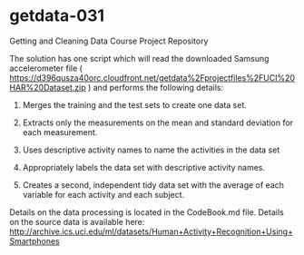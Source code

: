 # getdata-031
Getting and Cleaning Data Course Project Repository

The solution has one script which will read the downloaded Samsung accelerometer file ( https://d396qusza40orc.cloudfront.net/getdata%2Fprojectfiles%2FUCI%20HAR%20Dataset.zip ) and performs the following details:

1. Merges the training and the test sets to create one data set.

2. Extracts only the measurements on the mean and standard deviation for each measurement.

3. Uses descriptive activity names to name the activities in the data set

4. Appropriately labels the data set with descriptive activity names.

5. Creates a second, independent tidy data set with the average of each variable for each activity and each subject.

Details on the data processing is located in the CodeBook.md file.
Details on the source data is available here: http://archive.ics.uci.edu/ml/datasets/Human+Activity+Recognition+Using+Smartphones

